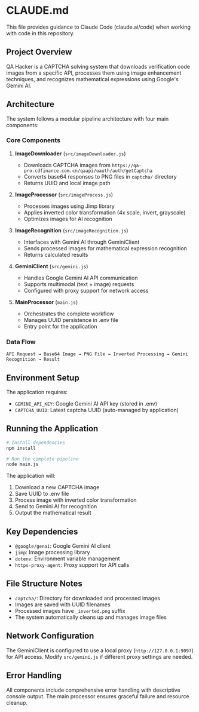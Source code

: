 # CLAUDE.md

This file provides guidance to Claude Code (claude.ai/code) when working with code in this repository.

## Project Overview

QA Hacker is a CAPTCHA solving system that downloads verification code images from a specific API, processes them using image enhancement techniques, and recognizes mathematical expressions using Google's Gemini AI.

## Architecture

The system follows a modular pipeline architecture with four main components:

### Core Components

1. **ImageDownloader** (`src/imageDownloader.js`)
   - Downloads CAPTCHA images from `https://qa-pro.cdfinance.com.cn/qaapi/oauth/auth/getCaptcha`
   - Converts base64 responses to PNG files in `captcha/` directory
   - Returns UUID and local image path

2. **ImageProcessor** (`src/imageProcess.js`)
   - Processes images using Jimp library
   - Applies inverted color transformation (4x scale, invert, grayscale)
   - Optimizes images for AI recognition

3. **ImageRecognition** (`src/imageRecognition.js`)
   - Interfaces with Gemini AI through GeminiClient
   - Sends processed images for mathematical expression recognition
   - Returns calculated results

4. **GeminiClient** (`src/gemini.js`)
   - Handles Google Gemini AI API communication
   - Supports multimodal (text + image) requests
   - Configured with proxy support for network access

5. **MainProcessor** (`main.js`)
   - Orchestrates the complete workflow
   - Manages UUID persistence in .env file
   - Entry point for the application

### Data Flow

```
API Request → Base64 Image → PNG File → Inverted Processing → Gemini Recognition → Result
```

## Environment Setup

The application requires:

- `GEMINI_API_KEY`: Google Gemini AI API key (stored in .env)
- `CAPTCHA_UUID`: Latest captcha UUID (auto-managed by application)

## Running the Application

```bash
# Install dependencies
npm install

# Run the complete pipeline
node main.js
```

The application will:
1. Download a new CAPTCHA image
2. Save UUID to .env file
3. Process image with inverted color transformation
4. Send to Gemini AI for recognition
5. Output the mathematical result

## Key Dependencies

- `@google/genai`: Google Gemini AI client
- `jimp`: Image processing library
- `dotenv`: Environment variable management
- `https-proxy-agent`: Proxy support for API calls

## File Structure Notes

- `captcha/`: Directory for downloaded and processed images
- Images are saved with UUID filenames
- Processed images have `_inverted.png` suffix
- The system automatically cleans up and manages image files

## Network Configuration

The GeminiClient is configured to use a local proxy (`http://127.0.0.1:9097`) for API access. Modify `src/gemini.js` if different proxy settings are needed.

## Error Handling

All components include comprehensive error handling with descriptive console output. The main processor ensures graceful failure and resource cleanup.